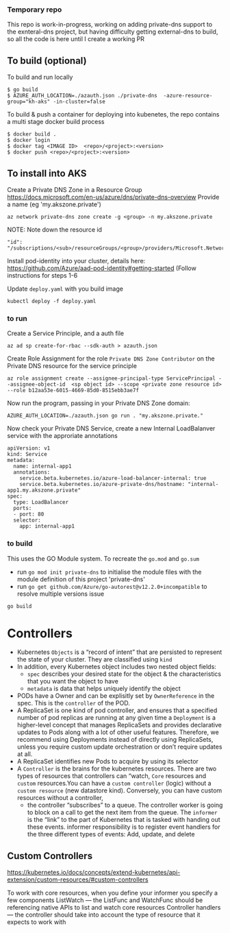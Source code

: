 ### Temporary repo

This repo is work-in-progress, working on adding private-dns support to the exnteral-dns project, but having difficulty getting external-dns to build, so all the code is here until I create a working PR

## To build (optional)

To build and run locally
```
$ go build
$ AZURE_AUTH_LOCATION=./azauth.json ./private-dns  -azure-resource-group="kh-aks" -in-cluster=false
```

To build & push a container for deploying into kubenetes, the repo contains a multi stage docker build process 

```
$ docker build .
$ docker login
$ docker tag <IMAGE ID>  <repo>/<project>:<version>
$ docker push <repo>/<project>:<version>
```


## To install into AKS



Create a Private DNS Zone in a Resource Group https://docs.microsoft.com/en-us/azure/dns/private-dns-overview
Provide a name (eg 'my.akszone.private')

```
az network private-dns zone create -g <group> -n my.akszone.private
```

NOTE: Note down the resource id
```
"id": "/subscriptions/<sub>/resourceGroups/<group>/providers/Microsoft.Network/privateDnsZones/<zone>",
```


Install pod-identity into your cluster, details here: https://github.com/Azure/aad-pod-identity#getting-started
(Follow instructions for steps 1-6

Update `deploy.yaml` with you build image

```
kubectl deploy -f deploy.yaml
```


### to run




Create a Service Principle, and a auth file
```
az ad sp create-for-rbac --sdk-auth > azauth.json
```

Create Role Assignment for the role `Private DNS Zone Contributor` on the Private DNS resource for the service principle

```
az role assignment create --assignee-principal-type ServicePrincipal --assignee-object-id  <sp object id> --scope <private zone resource id> --role b12aa53e-6015-4669-85d0-8515ebb3ae7f
```

Now run the program, passing in your Private DNS Zone domain:

```
AZURE_AUTH_LOCATION=./azauth.json go run . "my.akszone.private."
```

Now check your Private DNS Service, create a new Internal LoadBalanver service with the approriate annotations
```
apiVersion: v1
kind: Service
metadata:
  name: internal-app1
  annotations:
    service.beta.kubernetes.io/azure-load-balancer-internal: true
    service.beta.kubernetes.io/azure-private-dns/hostname: "internal-app1.my.akszone.private"
spec:
  type: LoadBalancer
  ports:
  - port: 80
  selector:
    app: internal-app1
```



### to build

This uses the GO Module system.  To recreate the `go.mod` and `go.sum`
* run `go mod init private-dns` to initialise the module files with the module definition of this project 'private-dns'
* run `go get github.com/Azure/go-autorest@v12.2.0+incompatible` to resolve multiple versions issue

```
go build
```

# Controllers

* Kubernetes `Objects` is a “record of intent” that are persisted to represent the state of your cluster.  They are classified using `kind`
* In addition, every Kubernetes object includes two nested object fields:
    * `spec` describes your desired state for the object & the characteristics that you want the object to have
    * `metadata` is data that helps uniquely identify the object
* PODs have a Owner and can be explisitly set by `OwnerReference` in the spec.   This is the `controller` of the POD.
* A ReplicaSet is one kind of pod controller, and ensures that a specified number of pod replicas are running at any given time
a `Deployment` is a higher-level concept that manages ReplicaSets and provides declarative updates to Pods along with a lot of other useful features. Therefore, we recommend using Deployments instead of directly using ReplicaSets, unless you require custom update orchestration or don’t require updates at all.
* A ReplicaSet identifies new Pods to acquire by using its selector
* A `Controller` is the brains for the kubernetes resources.  There are two types of resources that controllers can “watch, `Core` resources and `custom` resources.You can have a `custom controller` (logic) without a `custom resource` (new datastore kind). Conversely, you can have custom resources without a controller, 
    * the controller “subscribes” to a queue. The controller worker is going to block on a call to get the next item from the queue.  The `informer` is the “link” to the part of Kubernetes that is tasked with handing out these events.  informer responsibility is to register event handlers for the three different types of events: Add, update, and delete

## Custom Controllers
https://kubernetes.io/docs/concepts/extend-kubernetes/api-extension/custom-resources/#custom-controllers

To work with core resources, when you define your informer you specify a few components
ListWatch — the ListFunc and WatchFunc should be referencing native APIs to list and watch core resources
Controller handlers — the controller should take into account the type of resource that it expects to work with





